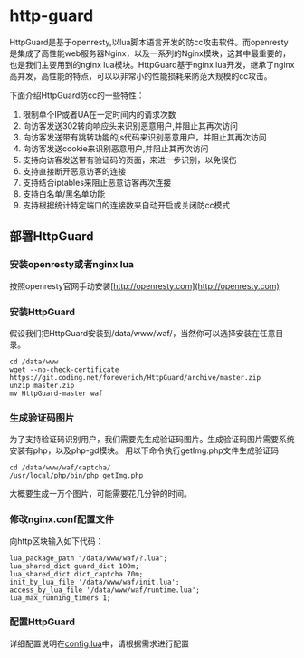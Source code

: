 # http-guard

HttpGuard是基于openresty,以lua脚本语言开发的防cc攻击软件。而openresty是集成了高性能web服务器Nginx，以及一系列的Nginx模块，这其中最重要的，也是我们主要用到的nginx lua模块。HttpGuard基于nginx lua开发，继承了nginx高并发，高性能的特点，可以以非常小的性能损耗来防范大规模的cc攻击。

下面介绍HttpGuard防cc的一些特性：

1. 限制单个IP或者UA在一定时间内的请求次数
2. 向访客发送302转向响应头来识别恶意用户,并阻止其再次访问
3. 向访客发送带有跳转功能的js代码来识别恶意用户，并阻止其再次访问
4. 向访客发送cookie来识别恶意用户,并阻止其再次访问
5. 支持向访客发送带有验证码的页面，来进一步识别，以免误伤
6. 支持直接断开恶意访客的连接
7. 支持结合iptables来阻止恶意访客再次连接
8. 支持白名单/黑名单功能
9. 支持根据统计特定端口的连接数来自动开启或关闭防cc模式

## 部署HttpGuard
### 安装openresty或者nginx lua

按照openresty官网手动安装[http://openresty.com](http://openresty.com)

### 安装HttpGuard

假设我们把HttpGuard安装到/data/www/waf/，当然你可以选择安装在任意目录。

```
cd /data/www
wget --no-check-certificate https://git.coding.net/foreverich/HttpGuard/archive/master.zip
unzip master.zip
mv HttpGuard-master waf
```

### 生成验证码图片

为了支持验证码识别用户，我们需要先生成验证码图片。生成验证码图片需要系统安装有php，以及php-gd模块。
用以下命令执行getImg.php文件生成验证码

```
cd /data/www/waf/captcha/
/usr/local/php/bin/php getImg.php
```

大概要生成一万个图片，可能需要花几分钟的时间。

### 修改nginx.conf配置文件

向http区块输入如下代码：

```
lua_package_path "/data/www/waf/?.lua";
lua_shared_dict guard_dict 100m;
lua_shared_dict dict_captcha 70m;
init_by_lua_file '/data/www/waf/init.lua';
access_by_lua_file '/data/www/waf/runtime.lua';
lua_max_running_timers 1;
```

### 配置HttpGuard

详细配置说明在[config.lua](https://git.coding.net/foreverich/HttpGuard/blob/master/guard.lua)中，请根据需求进行配置
